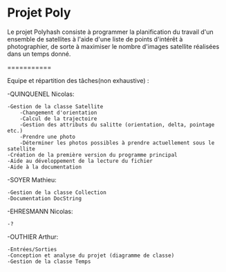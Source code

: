 Projet Poly
===========

Le projet Polyhash consiste à programmer la planification du travail d'un ensemble de satellites à l'aide d'une liste
de points d'intérêt à photographier, de sorte à maximiser le nombre d'images satellite réalisées dans un temps donné.

===========

Equipe et répartition des tâches(non exhaustive) :


-QUINQUENEL Nicolas:

    -Gestion de la classe Satellite
        -Changement d'orientation
        -Calcul de la trajectoire
        -Gestion des attributs du salitte (orientation, delta, pointage etc.)
        -Prendre une photo
        -Déterminer les photos possibles à prendre actuellement sous le satellite
    -Création de la première version du programme principal
    -Aide au développement de la lecture du fichier
    -Aide à la documentation


-SOYER Mathieu:

    -Gestion de la classe Collection
    -Documentation DocString

-EHRESMANN Nicolas:

    -?

-OUTHIER Arthur:

    -Entrées/Sorties
    -Conception et analyse du projet (diagramme de classe)
    -Gestion de la classe Temps